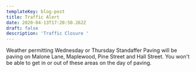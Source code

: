 ```yaml
---
templateKey: blog-post
title: Traffic Alert
date: 2020-04-13T17:20:50.262Z
draft: false
description: 'Traffic Closure '
---
```

Weather permitting Wednesday or Thursday Standaffer Paving will be paving on Malone Lane, Maplewood, Pine Street and Hall Street.  You won't be able to get in or out of these areas on the day of paving.
